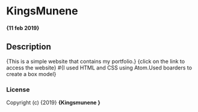 # KingsMunene
#### {11 feb 2019}
## Description
{This is a simple website that contains my portfolio.}
{click on the link to access the website}
#{I used HTML and CSS using Atom.Used boarders to create a box model}
### License
Copyright (c) {2019} **{Kingsmunene }**
